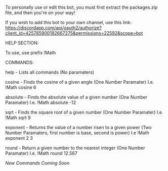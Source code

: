To personally use or edit this bot, you must first extract the packages.zip file, and then you're on your way!

If you wish to add this bot to your own channel, use this link:
https://discordapp.com/api/oauth2/authorize?client_id=425785900182667275&permissions=22592&scope=bot

HELP SECTION:

To use, use prefix !Math

COMMANDS:

help - Lists all commands (No paramaters)

cosine - Finds the cosine of a given angle (One Number Paramater) I.e. !Math cosine 6

absolute - Finds the absolute value of a given number (One Number Paramater) I.e. !Math absolute -12

sqrt - Finds the square root of a given number (One Number Paramater) I.e. !Math sqrt 9

exponent - Returns the value of a number risen to a given power (Two Number Paramaters, first number is base, second is power) I.e !Math exponent 2 3

round - Return a given number to the nearest integer (One Number Paramater) I.e. !Math round 12.567

*New Commands Coming Soon*
